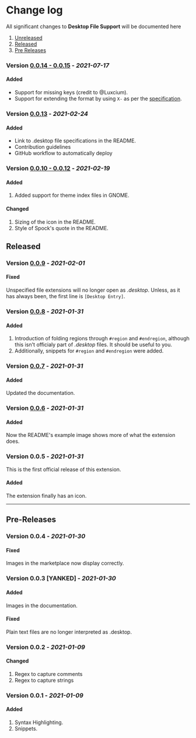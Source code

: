 # Change log

All significant changes to **Desktop File Support** will be documented here

1. [Unreleased](#unreleased)
1. [Released](#released)
1. [Pre Releases](#Pre-Releases)

### Version [0.0.14 - 0.0.15](https://gihtub.com/nico-castell/desktop-file-support/releases/tag/0.0.15) - *2021-07-17*
#### Added
- Support for missing keys (credit to @Luxcium).
- Support for extending the format by using `X-` as per the
	[specification](https://specifications.freedesktop.org/desktop-entry-spec/desktop-entry-spec-latest.html#extending).

### Version [0.0.13](https://github.com/nico-castell/desktop-file-support/releases/tag/0.0.13) - *2021-02-24*
#### Added
- Link to .desktop file specifications in the README.
- Contribution guidelines
- GitHub workflow to automatically deploy

### Version [0.0.10 - 0.0.12](https://github.com/nico-castell/desktop-file-support/releases/tag/0.0.12) - *2021-02-19*
#### Added
1. Added support for theme index files in GNOME.
#### Changed
1. Sizing of the icon in the README.
2. Style of Spock's quote in the README.

## Released

### Version [0.0.9](https://github.com/nico-castell/desktop-file-support/releases/tag/0.0.9) - *2021-02-01*
#### Fixed
Unspecified file extensions will no longer open as *.desktop*. Unless, as it has always been, the first line is `[Desktop Entry]`.

### Version [0.0.8](https://github.com/nico-castell/desktop-file-support/releases/tag/0.0.8) - *2021-01-31*
#### Added
1. Introduction of folding regions through `#region` and `#endregion`, although this isn't officialy part of *.desktop* files. It should be useful to you.
1. Additionally, snippets for `#region` and `#endregion` were added.

### Version [0.0.7](https://github.com/nico-castell/desktop-file-support/releases/tag/0.0.7) - *2021-01-31*
#### Added
Updated the documentation.

### Version [0.0.6](https://github.com/nico-castell/desktop-file-support/releases/tag/0.0.6) - *2021-01-31*
#### Added
Now the README's example image shows more of what the extension does.

### Version 0.0.5 - *2021-01-31*
This is the first official release of this extension.
#### Added
The extension finally has an icon.

---

## Pre-Releases

### Version 0.0.4 - *2021-01-30*
#### Fixed
Images in the marketplace now display correctly.

### Version 0.0.3 [YANKED] - *2021-01-30*
#### Added
Images in the documentation.
#### Fixed
Plain text files are no longer interpreted as .desktop.

### Version 0.0.2 - *2021-01-09*
#### Changed
1. Regex to capture comments
2. Regex to capture strings

### Version 0.0.1 - *2021-01-09*
#### Added
1. Syntax Highlighting.
2. Snippets.
